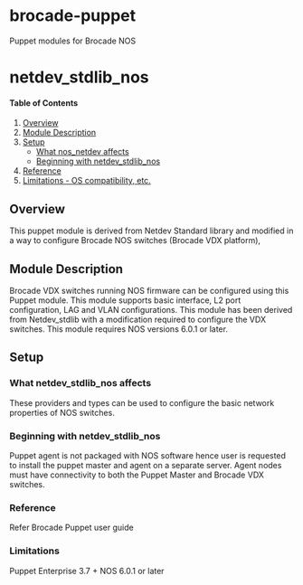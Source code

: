 # brocade-puppet
Puppet modules for Brocade NOS
# netdev_stdlib_nos

#### Table of Contents

1. [Overview](#overview)
2. [Module Description](#module-description)
3. [Setup](#setup)
    * [What nos_netdev affects](#what-netdev_stdlib_nos-affects)
    * [Beginning with netdev_stdlib_nos](#beginning-with-netdev_stdlib_nos)
4. [Reference](#reference)
5. [Limitations - OS compatibility, etc.](#limitations)

## Overview

This puppet module is derived from Netdev Standard library and modified in a way to configure Brocade NOS switches (Brocade VDX platform),

## Module Description

Brocade VDX switches running NOS firmware can be configured using this Puppet module. This module supports basic interface, L2 port configuration, LAG and VLAN configurations.  This module has been derived from Netdev_stdlib with a modification required to configure the VDX switches. This module requires NOS versions 6.0.1 or later. 


## Setup

### What netdev_stdlib_nos affects

These providers and types can be used to configure the basic network properties of NOS switches.

### Beginning with netdev_stdlib_nos

Puppet agent is not packaged with NOS software hence user is requested to install the puppet master and agent on a separate server. Agent nodes must have connectivity to both the Puppet Master and Brocade VDX switches.

### Reference

Refer Brocade Puppet user guide

### Limitations

Puppet Enterprise 3.7 +
NOS 6.0.1 or later
